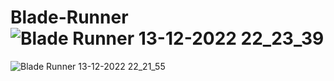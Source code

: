 # Blade-Runner![Blade Runner 13-12-2022 22_23_39](https://user-images.githubusercontent.com/119105892/208027600-e93b7a5a-eb31-43c9-a216-f3e41eb7ff69.png)
![Blade Runner 13-12-2022 22_21_55](https://user-images.githubusercontent.com/119105892/208027605-8fd41274-55ac-4951-9601-34aad5abc712.png)
